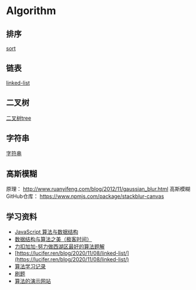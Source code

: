 # Algorithm

## 排序

[sort](https://github.com/zeroone001/learning-algorithm/tree/main/%E6%8E%92%E5%BA%8F)

## 链表

[linked-list](https://github.com/zeroone001/learning-algorithm/tree/main/%E9%93%BE%E8%A1%A8)

## 二叉树

[二叉树tree](https://github.com/zeroone001/learning-algorithm/tree/main/%E4%BA%8C%E5%8F%89%E6%A0%91)

## 字符串

[字符串](https://github.com/zeroone001/learning-algorithm/tree/main/%E5%AD%97%E7%AC%A6%E4%B8%B2)

## 高斯模糊

原理： http://www.ruanyifeng.com/blog/2012/11/gaussian_blur.html
高斯模糊GitHub仓库： https://www.npmjs.com/package/stackblur-canvas

## 学习资料

* [JavaScript 算法与数据结构](https://github.com/trekhleb/javascript-algorithms/blob/master/README.zh-CN.md)
* [数据结构与算法之美（极客时间）](https://time.geekbang.org/column/article/41802)
* [力扣加加-努力做西湖区最好的算法题解](https://leetcode-solution-leetcode-pp.gitbook.io/leetcode-solution/thinkings/tree#dan-shuang-di-gui)
* [https://lucifer.ren/blog/2020/11/08/linked-list/](https://lucifer.ren/blog/2020/11/08/linked-list/)
* [算法学习记录](https://juejin.cn/post/6900698814093459463)
* [刷题](https://github.com/azl397985856/leetcode)
* [算法的演示网站](https://recursion.vercel.app/%E3%80%82)
